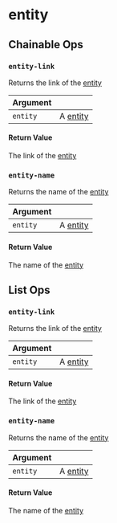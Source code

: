 # entity

## Chainable Ops
<h3 id="entity-link"><code>entity-link</code></h3>

Returns the link of the [entity](https://docs.wandb.ai/ref/weave/entity)

| Argument |  |
| :--- | :--- |
| `entity` | A [entity](https://docs.wandb.ai/ref/weave/entity) |

#### Return Value
The link of the [entity](https://docs.wandb.ai/ref/weave/entity)

<h3 id="entity-name"><code>entity-name</code></h3>

Returns the name of the [entity](https://docs.wandb.ai/ref/weave/entity)

| Argument |  |
| :--- | :--- |
| `entity` | A [entity](https://docs.wandb.ai/ref/weave/entity) |

#### Return Value
The name of the [entity](https://docs.wandb.ai/ref/weave/entity)


## List Ops
<h3 id="entity-link"><code>entity-link</code></h3>

Returns the link of the [entity](https://docs.wandb.ai/ref/weave/entity)

| Argument |  |
| :--- | :--- |
| `entity` | A [entity](https://docs.wandb.ai/ref/weave/entity) |

#### Return Value
The link of the [entity](https://docs.wandb.ai/ref/weave/entity)

<h3 id="entity-name"><code>entity-name</code></h3>

Returns the name of the [entity](https://docs.wandb.ai/ref/weave/entity)

| Argument |  |
| :--- | :--- |
| `entity` | A [entity](https://docs.wandb.ai/ref/weave/entity) |

#### Return Value
The name of the [entity](https://docs.wandb.ai/ref/weave/entity)

